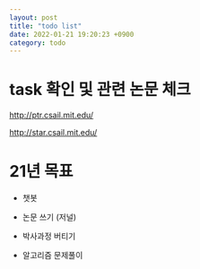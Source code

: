```yaml
---
layout: post
title: "todo list"
date: 2022-01-21 19:20:23 +0900
category: todo
---
```


# task 확인 및 관련 논문 체크 

http://ptr.csail.mit.edu/  

http://star.csail.mit.edu/


# 21년 목표

- 챗봇

- 논문 쓰기 (저널)

- 박사과정 버티기

- 알고리즘 문제풀이
